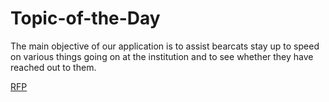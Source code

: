 # Topic-of-the-Day
The main objective of our application is to assist bearcats stay up to speed on various things going on at the institution and to see whether they have reached out to them.

[RFP](https://github.com/Rohitreddz/Topic-of-the-Day/blob/main/rfp.md)
